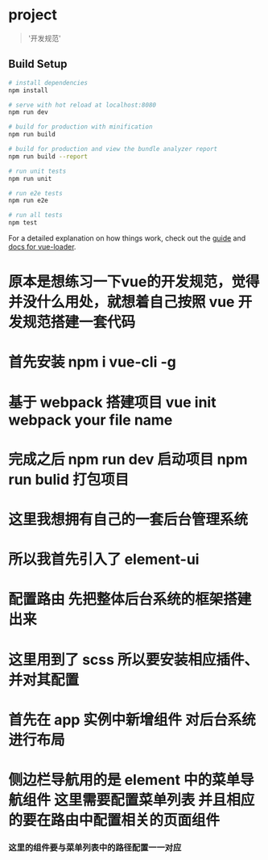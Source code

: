 # project

> '开发规范'

## Build Setup

``` bash
# install dependencies
npm install

# serve with hot reload at localhost:8080
npm run dev

# build for production with minification
npm run build

# build for production and view the bundle analyzer report
npm run build --report

# run unit tests
npm run unit

# run e2e tests
npm run e2e

# run all tests
npm test
```

For a detailed explanation on how things work, check out the [guide](http://vuejs-templates.github.io/webpack/) and [docs for vue-loader](http://vuejs.github.io/vue-loader).


# 原本是想练习一下vue的开发规范，觉得并没什么用处，就想着自己按照 vue 开发规范搭建一套代码

# 首先安装 npm i vue-cli -g

# 基于 webpack 搭建项目  vue init webpack your file name

# 完成之后 npm run dev 启动项目 npm run bulid 打包项目

# 这里我想拥有自己的一套后台管理系统

# 所以我首先引入了 element-ui 

# 配置路由 先把整体后台系统的框架搭建出来

# 这里用到了 scss 所以要安装相应插件、并对其配置

# 首先在 app 实例中新增组件 对后台系统进行布局

# 侧边栏导航用的是 element 中的菜单导航组件 这里需要配置菜单列表 并且相应的要在路由中配置相关的页面组件

###  这里的组件要与菜单列表中的路径配置一一对应
